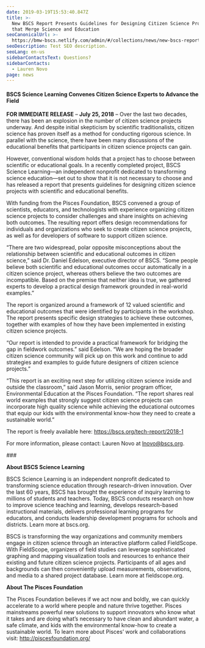```yaml
---
date: 2019-03-19T15:53:40.847Z
title: >-
  New BSCS Report Presents Guidelines for Designing Citizen Science Projects
  that Merge Science and Education 
seoCanonicalUrl: >-
  https://bmw-bscs.netlify.com/admin/#/collections/news/new-bscs-report-presents-guidelines-for-designing-citizen-science-projects-that-merge-science-and-education
seoDescription: Test SEO description.
seoLang: en-us
sidebarContactsText: Questions?
sidebarContacts:
  - Lauren Novo
page: news
---
```

#### BSCS Science Learning Convenes Citizen Science Experts to Advance the Field

**FOR IMMEDIATE RELEASE** – **July 25, 2018** – Over the last two decades, there has been an explosion in the number of citizen science projects underway. And despite initial skepticism by scientific traditionalists, citizen science has proven itself as a method for conducting rigorous science. In parallel with the science, there have been many discussions of the educational benefits that participants in citizen science projects can gain. 

However, conventional wisdom holds that a project has to choose between scientific or educational goals. In a recently completed project, BSCS Science Learning—an independent nonprofit dedicated to transforming science education—set out to show that it is not necessary to choose and has released a report that presents guidelines for designing citizen science projects with scientific and educational benefits. 

With funding from the Pisces Foundation, BSCS convened a group of scientists, educators, and technologists with experience organizing citizen science projects to consider challenges and share insights on achieving both outcomes. The resulting report offers design recommendations for individuals and organizations who seek to create citizen science projects, as well as for developers of software to support citizen science.  

“There are two widespread, polar opposite misconceptions about the relationship between scientific and educational outcomes in citizen science,” said Dr. Daniel Edelson, executive director of BSCS. “Some people believe both scientific and educational outcomes occur automatically in a citizen science project, whereas others believe the two outcomes are incompatible. Based on the premise that neither idea is true, we gathered experts to develop a practical design framework grounded in real-world examples.”

The report is organized around a framework of 12 valued scientific and educational outcomes that were identified by participants in the workshop. The report presents specific design strategies to achieve these outcomes, together with examples of how they have been implemented in existing citizen science projects.

“Our report is intended to provide a practical framework for bridging the gap in fieldwork outcomes.” said Edelson. “We are hoping the broader citizen science community will pick up on this work and continue to add strategies and examples to guide future designers of citizen science projects.” 

“This report is an exciting next step for utilizing citizen science inside and outside the classroom,” said Jason Morris, senior program officer, Environmental Education at the Pisces Foundation. “The report shares real world examples that strongly suggest citizen science projects can incorporate high quality science while achieving the educational outcomes that equip our kids with the environmental know-how they need to create a sustainable world.” 

The report is freely available here: https://bscs.org/tech-report/2018-1 

For more information, please contact: Lauren Novo at lnovo@bscs.org.

\###

**About BSCS Science Learning**

BSCS Science Learning is an independent nonprofit dedicated to transforming science education through research-driven innovation. Over the last 60 years, BSCS has brought the experience of inquiry learning to millions of students and teachers. Today, BSCS conducts research on how to improve science teaching and learning, develops research-based instructional materials, delivers professional learning programs for educators, and conducts leadership development programs for schools and districts. Learn more at bscs.org. 

BSCS is transforming the way organizations and community members engage in citizen science through an interactive platform called FieldScope. With FieldScope, organizers of field studies can leverage sophisticated graphing and mapping visualization tools and resources to enhance their existing and future citizen science projects. Participants of all ages and backgrounds can then conveniently upload measurements, observations, and media to a shared project database. Learn more at fieldscope.org. 

**About The Pisces Foundation** 

The Pisces Foundation believes if we act now and boldly, we can quickly accelerate to a world where people and nature thrive together. Pisces mainstreams powerful new solutions to support innovators who know what it takes and are doing what’s necessary to have clean and abundant water, a safe climate, and kids with the environmental know-how to create a sustainable world. To learn more about Pisces’ work and collaborations visit: http://piscesfoundation.org/
